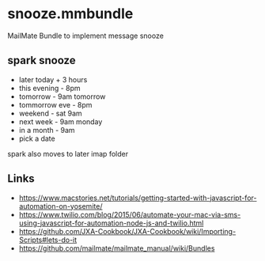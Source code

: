# snooze.mmbundle
MailMate Bundle to implement message snooze


## spark snooze

* later today + 3 hours
* this evening - 8pm
* tomorrow - 9am tomorrow
* tommorrow eve - 8pm
* weekend - sat 9am
* next week - 9am monday
* in a month - 9am
* pick a date

spark also moves to later imap folder

## Links

* https://www.macstories.net/tutorials/getting-started-with-javascript-for-automation-on-yosemite/
* https://www.twilio.com/blog/2015/06/automate-your-mac-via-sms-using-javascript-for-automation-node-js-and-twilio.html
* https://github.com/JXA-Cookbook/JXA-Cookbook/wiki/Importing-Scripts#lets-do-it
* https://github.com/mailmate/mailmate_manual/wiki/Bundles
